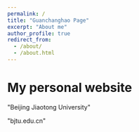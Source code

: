 ```yaml
---
permalink: /
title: "Guanchanghao Page"
excerpt: "About me"
author_profile: true
redirect_from: 
  - /about/
  - /about.html
---
```


My personal website
======
"Beijing Jiaotong University"

"bjtu.edu.cn"
